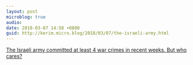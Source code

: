 ```yaml
---
layout: post
microblog: true
audio: 
date: 2018-03-07 14:58 +0800
guid: http://kerim.micro.blog/2018/03/07/the-israeli-army.html
---
```

[The Israeli army committed at least 4 war crimes in recent weeks. But who cares?](https://www.haaretz.com/amp/opinion/.premium-the-idf-committed-4-war-crimes-in-recent-weeks-but-who-cares-1.5883568)
